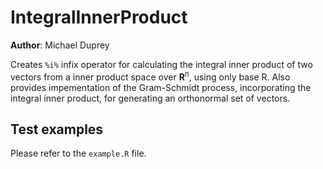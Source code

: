 # IntegralInnerProduct
**Author**: Michael Duprey

Creates `%i%` infix operator for calculating the integral inner product of two vectors from a inner product space over **R**<sup>n</sup>, using only base R. Also provides impementation of the Gram-Schmidt process, incorporating the integral inner product, for generating an orthonormal set of vectors.

## Test examples

Please refer to the `example.R` file.